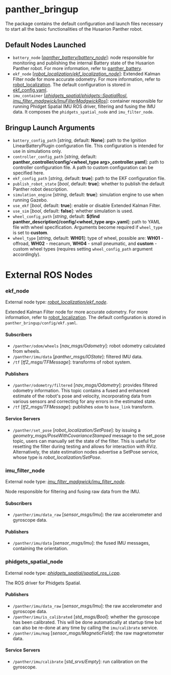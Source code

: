 [//]: # (ROS_API_PACKAGE_START)
[//]: # (ROS_API_PACKAGE_NAME_START)

# panther_bringup

[//]: # (ROS_API_PACKAGE_NAME_END)
[//]: # (ROS_API_PACKAGE_DESCRIPTION_START)

The package contains the default configuration and launch files necessary to start all the basic functionalities of the Husarion Panther robot.

[//]: # (ROS_API_PACKAGE_DESCRIPTION_END)

## Default Nodes Launched

- `battery_node` [*[panther_battery/battery_node](../panther_battery/src/main.cpp)*]: node responsible for monitoring and publishing the internal Battery state of the Husarion Panther robot. For more information, refer to [panther_battery](../panther_battery/README.md).
- `ekf_node` [*[robot_localization/ekf_localization_node](https://github.com/cra-ros-pkg/robot_localization/blob/humble-devel/src/ekf_node.cpp)*]: Extended Kalman Filter node for more accurate odometry. For more information, refer to [robot_localization](https://github.com/cra-ros-pkg/robot_localization/tree/noetic-devel). The default configuration is stored in [ekf_config.yaml](./config/ekf_config.yaml).
- `imu_container` [*[phidgets_spatial/phidgets::SpatialRosI](https://github.com/ros-drivers/phidgets_drivers/blob/humble/phidgets_spatial/src/spatial_ros_i.cpp)*, *[imu_filter_madgwick/ImuFilterMadgwickRos](https://github.com/CCNYRoboticsLab/imu_tools/blob/humble/imu_filter_madgwick/src/imu_filter_node.cpp)*]: container responsible for running Phidget Spatial IMU ROS driver, filtering and fusing the IMU data. It composes the `phidgets_spatial_node` and `imu_filter_node`.

## Bringup Launch Arguments

- `battery_config_path` [*string*, default: **None**]: path to the Ignition LinearBatteryPlugin configuration file. This configuration is intended for use in simulations only.
- `controller_config_path` [*string*, default: **panther_controller/config/<wheel_type arg>_controller.yaml**]: path to controller configuration file. A path to custom configuration can be specified here.
- `ekf_config_path` [*string*, default: **true**]: path to the EKF configuration file.
- `publish_robot_state` [*bool*, default: **true**]: whether to publish the default Panther robot description.
- `simulation_engine` [*string*, default: **true**]: simulation engine to use when running Gazebo.
- `use_ekf` [*bool*, default: **true**]: enable or disable Extended Kalman Filter.
- `use_sim` [*bool*, default: **false**]: whether simulation is used.
- `wheel_config_path` [*string*, default: **$(find panther_description)/config/<wheel_type arg>.yaml**]: path to YAML file with wheel specification. Arguments become required if `wheel_type` is set to **custom**.
- `wheel_type` [*string*, default: **WH01**]: type of wheel, possible are: **WH01** - offroad, **WH02** - mecanum, **WH04** - small pneumatic, and **custom** - custom wheel types (requires setting `wheel_config_path` argument accordingly).

[//]: # (ROS_API_PACKAGE_START)
[//]: # (ROS_API_PACKAGE_NAME_START)

# External ROS Nodes

[//]: # (ROS_API_PACKAGE_NAME_END)

[//]: # (ROS_API_NODE_START)

[//]: # (ROS_API_NODE_COMPATIBLE_1_0)
[//]: # (ROS_API_NODE_COMPATIBLE_1_2)

[//]: # (ROS_API_NODE_NAME_START)

### ekf_node

[//]: # (ROS_API_NODE_NAME_END)

[//]: # (ROS_API_NODE_DESCRIPTION_START)

External node type: *[robot_localization/ekf_node](https://github.com/cra-ros-pkg/robot_localization/blob/humble-devel/src/ekf_node.cpp)*.

Extended Kalman Filter node for more accurate odometry. For more information, refer to [robot_localization](https://github.com/cra-ros-pkg/robot_localization/tree/humble-devel). The default configuration is stored in `panther_bringup/config/ekf.yaml`.

[//]: # (ROS_API_NODE_DESCRIPTION_END)

#### Subscribers

[//]: # (ROS_API_NODE_SUBSCRIBERS_START)

- `/panther/odom/wheels` [*nav_msgs/Odometry*]: robot odometry calculated from wheels.
- `/panther/imu/data` [*panther_msgs/IOState*]: filtered IMU data.
- `/tf` [*tf2_msgs/TFMessage*]: transforms of robot system.

[//]: # (ROS_API_NODE_SUBSCRIBERS_END)

#### Publishers

[//]: # (ROS_API_NODE_PUBLISHERS_START)

- `/panther/odometry/filtered` [*nav_msgs/Odometry*]: provides filtered odometry information. This topic contains a fused and enhanced estimate of the robot's pose and velocity, incorporating data from various sensors and correcting for any errors in the estimated state.
- `/tf` [*tf2_msgs/TFMessage*]: publishes `odom` to `base_link` transform.

[//]: # (ROS_API_NODE_PUBLISHERS_END)

#### Service Servers

[//]: # (ROS_API_NODE_SERVICE_SERVERS_START)

- `/panther/set_pose` [*robot_localization/SetPose*]: by issuing a *geometry_msgs/PoseWithCovarianceStamped* message to the set_pose topic, users can manually set the state of the filter. This is useful for resetting the filter during testing and allows for interaction with RViz. Alternatively, the state estimation nodes advertise a SetPose service, whose type is *robot_localization/SetPose*.

[//]: # (ROS_API_NODE_SERVICE_SERVERS_END)
[//]: # (ROS_API_NODE_END)

[//]: # (ROS_API_NODE_START)

[//]: # (ROS_API_NODE_COMPATIBLE_1_0)
[//]: # (ROS_API_NODE_COMPATIBLE_1_2)

[//]: # (ROS_API_NODE_NAME_START)

### imu_filter_node

[//]: # (ROS_API_NODE_NAME_END)
[//]: # (ROS_API_NODE_DESCRIPTION_START)

External node type: *[imu_filter_madgwick/imu_filter_node](https://github.com/CCNYRoboticsLab/imu_tools/blob/humble/imu_filter_madgwick/src/imu_filter_node.cpp)*.

Node responsible for filtering and fusing raw data from the IMU.

[//]: # (ROS_API_NODE_DESCRIPTION_END)

#### Subscribers

[//]: # (ROS_API_NODE_SUBSCRIBERS_START)

- `/panther/imu/data_raw` [*sensor_msgs/Imu*]: the raw accelerometer and gyroscope data.

[//]: # (ROS_API_NODE_SUBSCRIBERS_END)

#### Publishers

[//]: # (ROS_API_NODE_PUBLISHERS_START)

- `/panther/imu/data` [*sensor_msgs/Imu*]: the fused IMU messages, containing the orientation.

[//]: # (ROS_API_NODE_PUBLISHERS_END)
[//]: # (ROS_API_NODE_END)

[//]: # (ROS_API_NODE_START)

[//]: # (ROS_API_NODE_COMPATIBLE_1_0)
[//]: # (ROS_API_NODE_COMPATIBLE_1_2)

[//]: # (ROS_API_NODE_NAME_START)

### phidgets_spatial_node

[//]: # (ROS_API_NODE_NAME_END)
[//]: # (ROS_API_NODE_DESCRIPTION_START)

External node type: *[phidgets_spatial/spatial_ros_i.cpp](https://github.com/ros-drivers/phidgets_drivers/blob/humble/phidgets_spatial/src/spatial_ros_i.cpp)*.

The ROS driver for Phidgets Spatial.

[//]: # (ROS_API_NODE_DESCRIPTION_END)

#### Publishers

[//]: # (ROS_API_NODE_PUBLISHERS_START)

- `/panther/imu/data_raw` [*sensor_msgs/Imu*]: the raw accelerometer and gyroscope data.
- `/panther/imu/is_calibrated` [*std_msgs/Bool*]: whether the gyroscope has been calibrated. This will be done automatically at startup time but can also be re-done at any time by calling the `imu/calibrate` service.
- `/panther/imu/mag` [*sensor_msgs/MagneticField*]: the raw magnetometer data.

[//]: # (ROS_API_NODE_PUBLISHERS_END)

#### Service Servers

[//]: # (ROS_API_NODE_SERVICE_SERVERS_START)

- `/panther/imu/calibrate` [*std_srvs/Empty*]: run calibration on the gyroscope.

[//]: # (ROS_API_NODE_SERVICE_SERVERS_END)
[//]: # (ROS_API_NODE_END)

[//]: # (ROS_API_PACKAGE_END)
